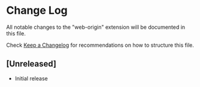 # Change Log

All notable changes to the "web-origin" extension will be documented in this file.

Check [Keep a Changelog](http://keepachangelog.com/) for recommendations on how to structure this file.

## [Unreleased]

- Initial release